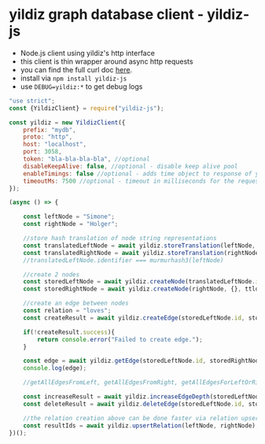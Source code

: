 # yildiz graph database client - yildiz-js

- Node.js client using yildiz's http interface
- this client is thin wrapper around async http requests
- you can find the full curl doc [here](https://github.com/yildizdb/yildiz/blob/master/docs/curl.md).
- install via `npm install yildiz-js`
- use `DEBUG=yildiz:*` to get debug logs

```javascript
"use strict";
const {YildizClient} = require("yildiz-js");

const yildiz = new YildizClient({
    prefix: "mydb",
    proto: "http",
    host: "localhost",
    port: 3058,
    token: "bla-bla-bla-bla", //optional
    disableKeepAlive: false, //optional - disable keep alive pool
    enableTimings: false //optional - adds time object to response of yildiz.raw()
    timeoutMs: 7500 //optional - timeout in milliseconds for the request
});

(async () => {

    const leftNode = "Simone";
    const rightNode = "Holger";

    //store hash translation of node string representations
    const translatedLeftNode = await yildiz.storeTranslation(leftNode, {}, false);
    const translatedRightNode = await yildiz.storeTranslation(rightNode, {}, false);
    //translatedLeftNode.identifier === murmurhash3(leftNode)

    //create 2 nodes
    const storedLeftNode = await yildiz.createNode(translatedLeftNode.identifier, {}, ttld = false, {});
    const storedRightNode = await yildiz.createNode(rightNode, {}, ttld = false, {}); //passing strings will translate them (but not translation will be stored!)

    //create an edge between nodes
    const relation = "loves";
    const createResult = await yildiz.createEdge(storedLeftNode.id, storedRightNode.id, relation, {}, ttld = false, {});

    if(!createResult.success){
        return console.error("Failed to create edge.");
    }

    const edge = await yildiz.getEdge(storedLeftNode.id, storedRightNode.id, relation);
    console.log(edge);

    //getAllEdgesFromLeft, getAllEdgesFromRight, getAllEdgesForLeftOrRight

    const increaseResult = await yildiz.increaseEdgeDepth(storedLeftNode.id, storedRightNode.id, relation);
    const deleteResult = await yildiz.deleteEdge(storedLeftNode.id, storedRightNode.id, relation);

    //the relation creation above can be done faster via relation upserting:
    const resultIds = await yildiz.upsertRelation(leftNode, rightNode);
})();
```